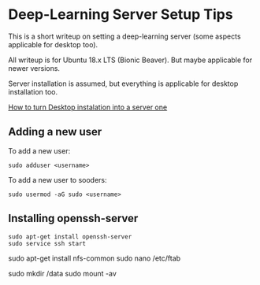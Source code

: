 # Deep-Learning Server Setup Tips

This is a short writeup on setting a deep-learning server (some aspects applicable for desktop too).

All writeup is for Ubuntu 18.x LTS (Bionic Beaver). But maybe applicable for newer versions.

Server installation is assumed, but everything is applicable for desktop installation too. 

[How to turn Desktop instalation into a server one](./DesktopAndServerInstallation.md)

## Adding a new user

To add a new user:

    sudo adduser <username>
  
To add a new user to sooders:

    sudo usermod -aG sudo <username>

## Installing openssh-server

    sudo apt-get install openssh-server
    sudo service ssh start



sudo apt-get install nfs-common
sudo nano /etc/ftab

sudo mkdir /data
sudo mount -av
